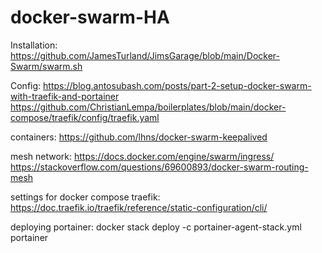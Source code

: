 # docker-swarm-HA

Installation:
https://github.com/JamesTurland/JimsGarage/blob/main/Docker-Swarm/swarm.sh


Config:
https://blog.antosubash.com/posts/part-2-setup-docker-swarm-with-traefik-and-portainer
https://github.com/ChristianLempa/boilerplates/blob/main/docker-compose/traefik/config/traefik.yaml

containers:
https://github.com/lhns/docker-swarm-keepalived

mesh network:
https://docs.docker.com/engine/swarm/ingress/
https://stackoverflow.com/questions/69600893/docker-swarm-routing-mesh

settings for docker compose traefik:
https://doc.traefik.io/traefik/reference/static-configuration/cli/

deploying portainer:
docker stack deploy -c portainer-agent-stack.yml portainer
